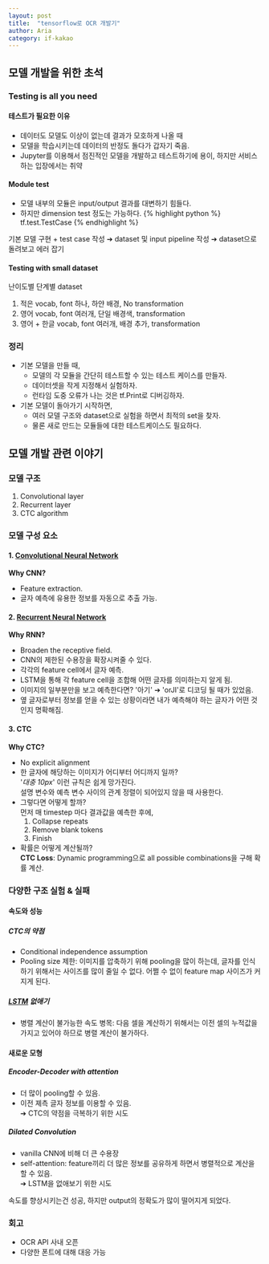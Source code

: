 ```yaml
---
layout: post
title:  "tensorflow로 OCR 개발기"
author: Aria
category: if-kakao
---
```


## 모델 개발을 위한 초석
### Testing is all you need
#### 테스트가 필요한 이유
- 데이터도 모델도 이상이 없는데 결과가 모호하게 나올 때
- 모델을 학습시키는데 데이터의 반정도 돌다가 갑자기 죽음.
- Jupyter를 이용해서 점진적인 모델을 개발하고 테스트하기에 용이, 하지만 서비스하는 입장에서는 취약

#### Module test
- 모델 내부의 모듈은 input/output 결과를 대변하기 힘들다.
- 하지만 dimension test 정도는 가능하다.
{% highlight python %}
tf.test.TestCase
{% endhighlight %}

기본 모델 구현 + test case 작성 ➔ dataset 및 input pipeline 작성 ➔ dataset으로 돌려보고 에러 잡기

#### Testing with small dataset
난이도별 단계별 dataset
1. 적은 vocab, font 하나, 하얀 배경, No transformation
2. 영어 vocab, font 여러개, 단일 배경색, transformation
3. 영어 + 한글 vocab, font 여러개, 배경 추가, transformation

### 정리
- 기본 모델을 만들 때,
  - 모델의 각 모듈을 간단히 테스트할 수 있는 테스트 케이스를 만들자.
  - 데이터셋을 작게 지정해서 실험하자.
  - 런타임 도중 오류가 나는 것은 tf.Print로 디버깅하자.
- 기본 모델이 돌아가기 시작하면,
  - 여러 모델 구조와 dataset으로 실험을 하면서 최적의 set을 찾자.
  - 물론 새로 만드는 모듈들에 대한 테스트케이스도 필요하다.


## 모델 개발 관련 이야기
### 모델 구조
1. Convolutional layer
2. Recurrent layer
3. CTC algorithm

### 모델 구성 요소
#### 1. [Convolutional Neural Network](https://en.wikipedia.org/wiki/Convolutional_neural_network)
**Why CNN?**
- Feature extraction.
- 글자 예측에 유용한 정보를 자동으로 추출 가능.

#### 2. [Recurrent Neural Network](https://en.wikipedia.org/wiki/Recurrent_neural_network)
**Why RNN?**
- Broaden the receptive field.
- CNN의 제한된 수용장을 확장시켜줄 수 있다.
- 각각의 feature cell에서 글자 예측.
- LSTM을 통해 각 feature cell을 조합해 어떤 글자를 의미하는지 알게 됨.
- 이미지의 일부분만을 보고 예측한다면? '아기' ➔ 'orJI'로 디코딩 될 때가 있었음.
- 옆 글자로부터 정보를 얻을 수 있는 상황이라면 내가 예측해야 하는 글자가 어떤 것인지 명확해짐.

#### 3. CTC
**Why CTC?**
- No explicit alignment
- 한 글자에 해당하는 이미지가 어디부터 어디까지 일까?<br/>
  '_대충 10px_' 이런 규칙은 쉽게 망가진다.<br/>
   설명 변수와 예측 변수 사이의 관계 정렬이 되어있지 않을 때 사용한다.
- 그렇다면 어떻게 할까?<br/>
  먼저 매 timestep 마다 결과값을 예측한 후에,
  1. Collapse repeats
  2. Remove blank tokens
  3. Finish
- 확률은 어떻게 계산될까?<br/>
  **CTC Loss**: Dynamic programming으로 all possible combinations을 구해 확률 계산.

### 다양한 구조 실험 & 실패
#### 속도와 성능
##### CTC의 약점
- Conditional independence assumption
- Pooling size 제한: 이미지를 압축하기 위해 pooling을 많이 하는데, 글자를 인식하기 위해서는 사이즈를 많이 줄일 수 없다. 어쩔 수 없이 feature map 사이즈가 커지게 된다.

##### [LSTM](https://en.wikipedia.org/wiki/Long_short-term_memory) 없애기
- 병렬 계산이 불가능한 속도 병목: 다음 셀을 계산하기 위해서는 이전 셀의 누적값을 가지고 있어야 하므로 병렬 계산이 불가하다.

#### 새로운 모형
##### Encoder-Decoder with attention
- 더 많이 pooling할 수 있음.
- 이전 졔측 글자 정보를 이용할 수 있음.<br/>
  ➔ CTC의 약점을 극복하기 위한 시도

##### Dilated Convolution
- vanilla CNN에 비해 더 큰 수용장
- self-attention: feature끼리 더 많은 정보를 공유하게 하면서 병렬적으로 계산을 할 수 있음.<br/>
  ➔ LSTM을 없애보기 위한 시도

속도를 향상시키는건 성공, 하지만 output의 정확도가 많이 떨어지게 되었다.

### 회고
- OCR API 사내 오픈
- 다양한 폰트에 대해 대응 가능

